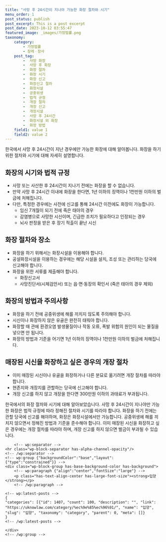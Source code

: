```yaml
---
title: "사망 후 24시간이 지나야 가능한 화장 절차와 시기"
menu_order: 1
post_status: publish
post_excerpt: This is a post excerpt
post_date: 2023-10-12 03:55:47
featured_image: _images/가정법률.png
taxonomy:
    category:
        - 가정법률
        - 장례ㆍ장사
    post_tag:
        -  사망 화장
        -  사망 후 화장
        -  화장 절차
        -  화장 시기
        -  화장 신고
        -  화장신고 절차
        -  화장시설
        -  공중위생
        -  법적 규정
        -  개장 절차
        -  개장 신고
        -  개장시설
        -  사망 후 24시간
        -  화장시설 외 화장
        -  화장 방법
    field1: value 1
    field2: value 2
---
```



한국에서 사망 후 24시간이 지난 경우에만 가능한 화장에 대해 알아봅니다. 화장을 하기 위한 절차와 시기에 대해 자세히 설명합니다.

## 화장의 시기와 법적 규정
- 사망 또는 사산한 후 24시간이 지나기 전에는 화장을 할 수 없습니다.
- 만약 사망 후 24시간 이내에 화장을 한다면, 1년 이하의 징역이나 1천만원 이하의 벌금에 처해집니다.
- 다만, 특정한 경우에는 사전에 신고를 통해 24시간 이전에도 화장이 가능합니다.
    - 임신 7개월이 되기 전에 죽은 태아의 경우
    - 감염병으로 사망한 시신이며, 긴급한 조치가 필요하다고 인정되는 경우
    - 뇌사 판정을 받은 후 장기 적출이 끝난 시신

## 화장 절차와 장소
- 화장을 하기 위해서는 화장시설을 이용해야 합니다.
- 공설화장시설을 이용하는 경우에는 해당 시설을 설치, 조성 또는 관리하는 당국에 신고해야 합니다.
- 화장을 위한 서류를 제출해야 합니다.
    - 화장신고서
    - 사망진단서(시체검안서) 또는 읍·면·동장의 확인서 (죽은 태아의 경우 제외)

## 화장의 방법과 주의사항
- 화장을 하기 전에 공중위생에 해를 끼치지 않도록 주의해야 합니다.
- 시신이나 화장하지 않은 유골은 완전히 태워야 합니다.
- 화장할 때 관에 환경오염 발생물질이나 작동 오류, 폭발 위험의 원인이 되는 물질을 넣으면 안 됩니다.
- 화장의 방법과 기준을 어기면 1년 이하의 징역이나 1천만원 이하의 벌금에 처해집니다.

## 매장된 시신을 화장하고 싶은 경우의 개장 절차
- 이미 매장된 시신이나 유골을 화장하거나 다른 분묘로 옮기려면 개장 절차를 따라야 합니다.
- 현존지와 개장지를 관할하는 당국에 신고해야 합니다.
- 개장 신고를 하지 않고 개장을 한다면 300만원 이하의 과태료가 부과됩니다.

한국에서의 화장 절차와 시기에 대해 알아보았습니다. 사망 후 24시간이 지나야만 가능한 화장은 법적 규정에 따라 정해진 절차와 시기를 따라야 합니다. 화장을 하기 전에는 관할 당국에 신고를 해야하며, 화장은 화장시설에서만 가능합니다. 공중위생에 해를 끼치지 않으면서 정해진 방법과 기준을 준수해야 합니다. 이미 매장된 시신을 화장하고 싶은 경우에는 개장 절차를 따라야 하며, 개장 신고를 하지 않으면 벌금이 부과될 수 있습니다.


        <!-- wp:separator -->
    <hr class="wp-block-separator has-alpha-channel-opacity"/>
    <!-- /wp:separator -->
    <!-- wp:group {"backgroundColor":"base","layout":{"type":"constrained"}} -->
    <div class="wp-block-group has-base-background-color has-background">
        <!-- wp:paragraph {"align":"center","fontSize":"large"} -->
        <p class="has-text-align-center has-large-font-size"><strong>입양</strong></p>
        <!-- /wp:paragraph -->
        
    <!-- wp:latest-posts -->
    {
    "categories": [{"id": 1407, "count": 100, "description": "", "link": "https://uknowlaw.com/category/%ec%9e%85%ec%96%91/", "name": "입양", "slug": "입양", "taxonomy": "category", "parent": 0, "meta": []}
    }
    <!-- /wp:latest-posts -->
    
    </div>
    <!-- /wp:group -->
    
